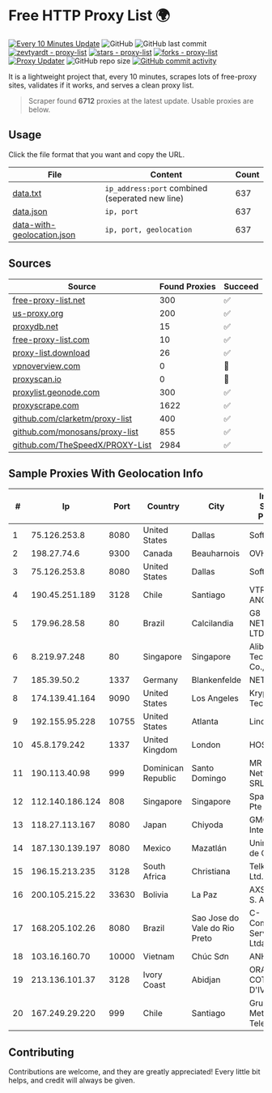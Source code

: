 
# Free HTTP Proxy List 🌍

[![Every 10 Minutes Update](https://github.com/mertguvencli/http-proxy-list/actions/workflows/main.yml/badge.svg?branch=main)](https://github.com/mertguvencli/http-proxy-list/actions/workflows/main.yml)
![GitHub](https://img.shields.io/github/license/mertguvencli/http-proxy-list)
![GitHub last commit](https://img.shields.io/github/last-commit/mertguvencli/http-proxy-list)
[![zevtyardt - proxy-list](https://img.shields.io/static/v1?label=zevtyardt&message=proxy-list&color=blue&logo=github)](https://github.com/zevtyardt/proxy-list "Go to GitHub repo")
[![stars - proxy-list](https://img.shields.io/github/stars/zevtyardt/proxy-list?style=social)](https://github.com/zevtyardt/proxy-list)
[![forks - proxy-list](https://img.shields.io/github/forks/zevtyardt/proxy-list?style=social)](https://github.com/zevtyardt/proxy-list)
[![Proxy Updater](https://github.com/zevtyardt/proxy-list/workflows/Proxy%20Updater/badge.svg)](https://github.com/zevtyardt/proxy-list/actions?query=workflow:"Proxy+Updater")
![GitHub repo size](https://img.shields.io/github/repo-size/zevtyardt/proxy-list)
[![GitHub commit activity](https://img.shields.io/github/commit-activity/m/zevtyardt/proxy-list?logo=commits)](https://github.com/zevtyardt/proxy-list/commits/main)

It is a lightweight project that, every 10 minutes, scrapes lots of free-proxy sites, validates if it works, and serves a clean proxy list.

> Scraper found **6712** proxies at the latest update. Usable proxies are below.

## Usage

Click the file format that you want and copy the URL.

|File|Content|Count|
|----|-------|-----|
|[data.txt](https://raw.githubusercontent.com/mertguvencli/http-proxy-list/main/proxy-list/data.txt)|`ip_address:port` combined (seperated new line)|637|
|[data.json](https://raw.githubusercontent.com/mertguvencli/http-proxy-list/main/proxy-list/data.json)|`ip, port`|637|
|[data-with-geolocation.json](https://raw.githubusercontent.com/mertguvencli/http-proxy-list/main/proxy-list/data-with-geolocation.json)|`ip, port, geolocation`|637|

## Sources

|Source|Found Proxies|Succeed|
|------|-------------|-------|
|[free-proxy-list.net](https://free-proxy-list.net)|300|✅|
|[us-proxy.org](https://www.us-proxy.org)|200|✅|
|[proxydb.net](http://proxydb.net)|15|✅|
|[free-proxy-list.com](https://free-proxy-list.com/?page=&port=&type%5B%5D=http&type%5B%5D=https&up_time=0&search=Search)|10|✅|
|[proxy-list.download](https://www.proxy-list.download/HTTP)|26|✅|
|[vpnoverview.com](https://vpnoverview.com/privacy/anonymous-browsing/free-proxy-servers)|0|🚫|
|[proxyscan.io](https://www.proxyscan.io)|0|🚫|
|[proxylist.geonode.com](https://proxylist.geonode.com/api/proxy-list?limit=300&page=1&sort_by=lastChecked&sort_type=desc&protocols=http,https)|300|✅|
|[proxyscrape.com](https://api.proxyscrape.com/v2/?request=displayproxies&protocol=http&timeout=10000&country=all&ssl=all&anonymity=all)|1622|✅|
|[github.com/clarketm/proxy-list](https://raw.githubusercontent.com/clarketm/proxy-list/master/proxy-list-raw.txt)|400|✅|
|[github.com/monosans/proxy-list](https://raw.githubusercontent.com/monosans/proxy-list/main/proxies/http.txt)|855|✅|
|[github.com/TheSpeedX/PROXY-List](https://raw.githubusercontent.com/TheSpeedX/PROXY-List/master/http.txt)|2984|✅|


## Sample Proxies With Geolocation Info

|#|Ip|Port|Country|City|Internet Service Provider|
|-|--|----|-------|----|-------------------------|
|1|75.126.253.8|8080|United States|Dallas|SoftLayer|
|2|198.27.74.6|9300|Canada|Beauharnois|OVH SAS|
|3|75.126.253.8|8080|United States|Dallas|SoftLayer|
|4|190.45.251.189|3128|Chile|Santiago|VTR BANDA ANCHA S.A.|
|5|179.96.28.58|80|Brazil|Calcilandia|G8 NETWORKS LTDA|
|6|8.219.97.248|80|Singapore|Singapore|Alibaba (US) Technology Co., Ltd.|
|7|185.39.50.2|1337|Germany|Blankenfelde|NETZNUTZ|
|8|174.139.41.164|9090|United States|Los Angeles|Krypt Technologies|
|9|192.155.95.228|10755|United States|Atlanta|Linode, LLC|
|10|45.8.179.242|1337|United Kingdom|London|HOSTLAND|
|11|190.113.40.98|999|Dominican Republic|Santo Domingo|MR Networking, SRL|
|12|112.140.186.124|808|Singapore|Singapore|Sparkstation Pte Ltd|
|13|118.27.113.167|8080|Japan|Chiyoda|GMO Internet, Inc.|
|14|187.130.139.197|8080|Mexico|Mazatlán|Uninet S.A. de C.V.|
|15|196.15.213.235|3128|South Africa|Christiana|Telkom SA Ltd.|
|16|200.105.215.22|33630|Bolivia|La Paz|AXS Bolivia S. A.|
|17|168.205.102.26|8080|Brazil|Sao Jose do Vale do Rio Preto|C-ComTelecom Servios Ltda-ME|
|18|103.16.160.70|10000|Vietnam|Chúc Sơn|ANH|
|19|213.136.101.37|3128|Ivory Coast|Abidjan|ORANGE COTE D'IVOIRE|
|20|167.249.29.220|999|Chile|Santiago|Grupo Metrowan Telecom SPA|



## Contributing

Contributions are welcome, and they are greatly appreciated! Every
little bit helps, and credit will always be given.

